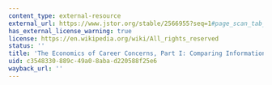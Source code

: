 ```yaml
---
content_type: external-resource
external_url: https://www.jstor.org/stable/2566955?seq=1#page_scan_tab_contents
has_external_license_warning: true
license: https://en.wikipedia.org/wiki/All_rights_reserved
status: ''
title: 'The Economics of Career Concerns, Part I: Comparing Information Structures'
uid: c3548330-889c-49a0-8aba-d220588f25e6
wayback_url: ''
---
```

